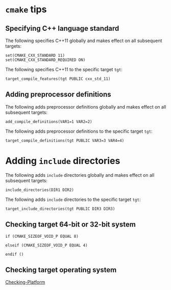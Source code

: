 # `cmake` tips

## Specifying C++ language standard
The following specifies C++11 globally and makes effect on all subsequent targets:
```
set(CMAKE_CXX_STANDARD 11)
set(CMAKE_CXX_STANDARD_REQUIRED ON)
```

The following specifies C++11 to the specific target `tgt`:
```
target_compile_features(tgt PUBLIC cxx_std_11)
```

## Adding preprocessor definitions
The following adds preprocessor definitions globally and makes effect on all subsequent targets:
```
add_compile_definitions(VAR1=1 VAR2=2)
```

The following adds preprocessor definitions to the specific target `tgt`:
```
target_compile_definitions(tgt PUBLIC VAR3=3 VAR4=4)
```

# Adding `include` directories
The following adds `include` directories globally and makes effect on all subsequent targets:
```
include_directories(DIR1 DIR2)
```

The following adds `include` directories to the specific target `tgt`:
```
target_include_directories(tgt PUBLIC DIR3 DIR3)
```


## Checking target 64-bit or 32-bit system
```
if (CMAKE_SIZEOF_VOID_P EQUAL 8)

elseif (CMAKE_SIZEOF_VOID_P EQUAL 4)

endif ()
```

## Checking target operating system

[Checking-Platform](https://gitlab.kitware.com/cmake/community/wikis/doc/cmake/Checking-Platform)


